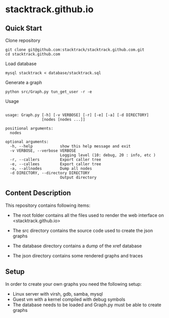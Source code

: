 stacktrack.github.io
=====================

## Quick Start

Clone repository

```
git clone git@github.com:stacktrack/stacktrack.github.com.git
cd stacktrack.github.com
```

Load database 

```
mysql stacktrack < database/stacktrack.sql
```

Generate a graph
```
python src/Graph.py tun_get_user -r -e
```

Usage

```

usage: Graph.py [-h] [-v VERBOSE] [-r] [-e] [-a] [-d DIRECTORY]
                [nodes [nodes ...]]

positional arguments:
  nodes

optional arguments:
  -h, --help            show this help message and exit
  -v VERBOSE, --verbose VERBOSE
                        Logging level (10: debug, 20 : info, etc )
  -r, --callers         Export caller tree
  -e, --callees         Export caller tree
  -a, --allnodes        Dump all nodes
  -d DIRECTORY, --directory DIRECTORY
                        Output directory

```

## Content Description
This repository contains following items:

+ The root folder contains all the files used to render the web interface on <stacktrack.github.io>

+ The src directory contains the source code used to create the json graphs

+ The database directory contains a dump of the xref database

+ The json directory contains some rendered graphs and traces 

## Setup 

In order to create your own graphs you need the following setup:

+ Linux server with virsh, gdb, samba, mysql
+ Guest vm with a kernel compiled with debug symbols
+ The database needs to be loaded and Graph.py must be able to create graphs
